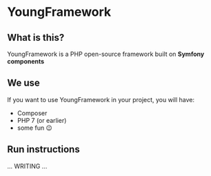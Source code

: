 # YoungFramework
## What is this?
YoungFramework is a PHP open-source framework built on **Symfony components**
## We use
If you want to use YoungFramework in your project, you will have:
 - Composer
 - PHP 7 (or earlier)
 - some fun :wink:
 
## Run instructions
... WRITING ... 
